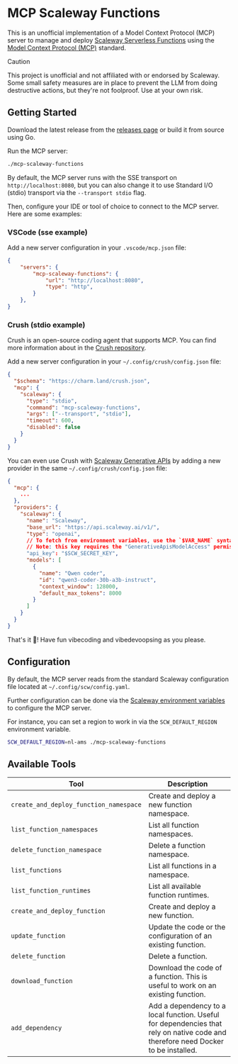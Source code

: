 # MCP Scaleway Functions

This is an unofficial implementation of a Model Context Protocol (MCP) server to manage and deploy [Scaleway Serverless Functions](https://www.scaleway.com/en/serverless-functions/) using the [Model Context Protocol (MCP)](https://modelcontextprotocol.org/) standard.

> [!CAUTION]
> This project is unofficial and not affiliated with or endorsed by Scaleway.
> Some small safety measures are in place to prevent the LLM from doing destructive actions,
> but they're not foolproof.
> Use at your own risk.

## Getting Started

Download the latest release from the [releases page](https://github.com/cyclimse/mcp-scaleway-functions/releases) or build it from source using Go.

Run the MCP server:

```bash
./mcp-scaleway-functions
```

By default, the MCP server runs with the SSE transport on `http://localhost:8080`, but you can also change it to use Standard I/O (stdio) transport via the `--transport stdio` flag.

Then, configure your IDE or tool of choice to connect to the MCP server. Here are some examples:

### VSCode (sse example)

Add a new server configuration in your `.vscode/mcp.json` file:

```json
{
	"servers": {
		"mcp-scaleway-functions": {
			"url": "http://localhost:8080",
			"type": "http",
		}
	},
}
```

### Crush (stdio example)

Crush is an open-source coding agent that supports MCP. You can find more information about in the [Crush repository](https://github.com/charmbracelet/crush).

Add a new server configuration in your `~/.config/crush/config.json` file:

```json
{
  "$schema": "https://charm.land/crush.json",
  "mcp": {
    "scaleway": {
      "type": "stdio",
      "command": "mcp-scaleway-functions",
      "args": ["--transport", "stdio"],
      "timeout": 600,
      "disabled": false
    }
  }
}
```

You can even use Crush with [Scaleway Generative APIs](https://www.scaleway.com/en/generative-apis/) by adding a new provider in the same `~/.config/crush/config.json` file:

```json
{
  "mcp": {
	...
  },
  "providers": {
    "scaleway": {
      "name": "Scaleway",
      "base_url": "https://api.scaleway.ai/v1/",
      "type": "openai",
	  // To fetch from environment variables, use the `$VAR_NAME` syntax.
	  // Note: this key requires the "GenerativeApisModelAccess" permission.
      "api_key": "$SCW_SECRET_KEY",
      "models": [
        {
          "name": "Qwen coder",
          "id": "qwen3-coder-30b-a3b-instruct",
          "context_window": 128000,
          "default_max_tokens": 8000
        }
      ]
    }
  }
}
```

That's it 🎉! Have fun vibecoding and vibedevoopsing as you please.

## Configuration

By default, the MCP server reads from the standard Scaleway configuration file located at `~/.config/scw/config.yaml`.

Further configuration can be done via the
[Scaleway environment variables](https://www.scaleway.com/en/docs/scaleway-cli/reference-content/environment-variables/) to configure the MCP server.

For instance, you can set a region to work in via the `SCW_DEFAULT_REGION` environment variable.

```bash
SCW_DEFAULT_REGION=nl-ams ./mcp-scaleway-functions
```

## Available Tools

| **Tool**                               | **Description**                                                                                                                   |
| -------------------------------------- | --------------------------------------------------------------------------------------------------------------------------------- |
| `create_and_deploy_function_namespace` | Create and deploy a new function namespace.                                                                                       |
| `list_function_namespaces`             | List all function namespaces.                                                                                                     |
| `delete_function_namespace`            | Delete a function namespace.                                                                                                      |
| `list_functions`                       | List all functions in a namespace.                                                                                                |
| `list_function_runtimes`               | List all available function runtimes.                                                                                             |
| `create_and_deploy_function`           | Create and deploy a new function.                                                                                                 |
| `update_function`                      | Update the code or the configuration of an existing function.                                                                     |
| `delete_function`                      | Delete a function.                                                                                                                |
| `download_function`                    | Download the code of a function. This is useful to work on an existing function.                                                  |
| `add_dependency`                       | Add a dependency to a local function. Useful for dependencies that rely on native code and therefore need Docker to be installed. |
